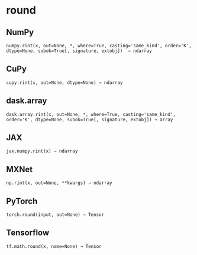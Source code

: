# round

## NumPy

```
numpy.rint(x, out=None, *, where=True, casting='same_kind', order='K', dtype=None, subok=True[, signature, extobj])  → ndarray
```

## CuPy

```
cupy.rint(x, out=None, dtype=None) → ndarray
```

## dask.array

```
dask.array.rint(x, out=None, *, where=True, casting='same_kind', order='K', dtype=None, subok=True[, signature, extobj]) → array
```

## JAX

```
jax.numpy.rint(x) → ndarray
```

## MXNet

```
np.rint(x, out=None, **kwargs) → ndarray
```

## PyTorch

```
torch.round(input, out=None) → Tensor
```

## Tensorflow

```
tf.math.round(x, name=None) → Tensor
```
